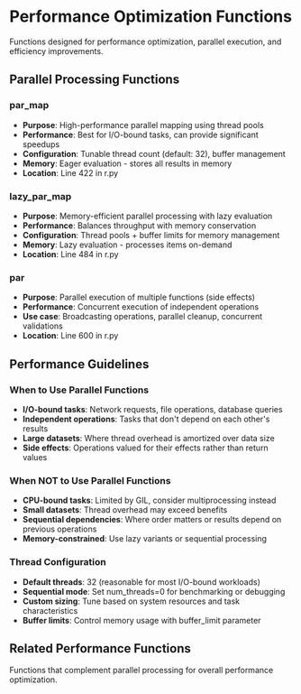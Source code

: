 # Performance Optimization Functions

Functions designed for performance optimization, parallel execution, and efficiency improvements.

## Parallel Processing Functions

### par_map
- **Purpose**: High-performance parallel mapping using thread pools
- **Performance**: Best for I/O-bound tasks, can provide significant speedups
- **Configuration**: Tunable thread count (default: 32), buffer management
- **Memory**: Eager evaluation - stores all results in memory
- **Location**: Line 422 in r.py

### lazy_par_map
- **Purpose**: Memory-efficient parallel processing with lazy evaluation
- **Performance**: Balances throughput with memory conservation
- **Configuration**: Thread pools + buffer limits for memory management  
- **Memory**: Lazy evaluation - processes items on-demand
- **Location**: Line 484 in r.py

### par
- **Purpose**: Parallel execution of multiple functions (side effects)
- **Performance**: Concurrent execution of independent operations
- **Use case**: Broadcasting operations, parallel cleanup, concurrent validations
- **Location**: Line 600 in r.py

## Performance Guidelines

### When to Use Parallel Functions
- **I/O-bound tasks**: Network requests, file operations, database queries
- **Independent operations**: Tasks that don't depend on each other's results
- **Large datasets**: Where thread overhead is amortized over data size
- **Side effects**: Operations valued for their effects rather than return values

### When NOT to Use Parallel Functions
- **CPU-bound tasks**: Limited by GIL, consider multiprocessing instead
- **Small datasets**: Thread overhead may exceed benefits
- **Sequential dependencies**: Where order matters or results depend on previous operations
- **Memory-constrained**: Use lazy variants or sequential processing

### Thread Configuration
- **Default threads**: 32 (reasonable for most I/O-bound workloads)
- **Sequential mode**: Set num_threads=0 for benchmarking or debugging
- **Custom sizing**: Tune based on system resources and task characteristics
- **Buffer limits**: Control memory usage with buffer_limit parameter

## Related Performance Functions

Functions that complement parallel processing for overall performance optimization.